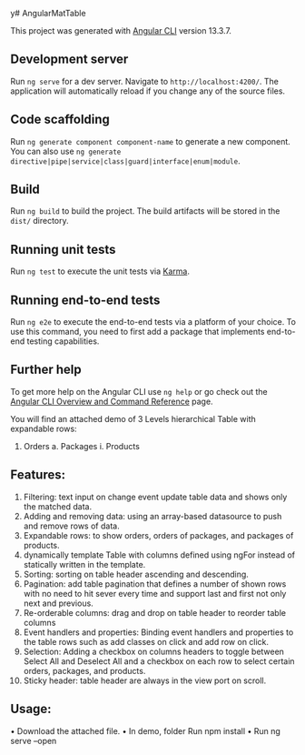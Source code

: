 y# AngularMatTable

This project was generated with [Angular CLI](https://github.com/angular/angular-cli) version 13.3.7.

## Development server

Run `ng serve` for a dev server. Navigate to `http://localhost:4200/`. The application will automatically reload if you change any of the source files.

## Code scaffolding

Run `ng generate component component-name` to generate a new component. You can also use `ng generate directive|pipe|service|class|guard|interface|enum|module`.

## Build

Run `ng build` to build the project. The build artifacts will be stored in the `dist/` directory.

## Running unit tests

Run `ng test` to execute the unit tests via [Karma](https://karma-runner.github.io).

## Running end-to-end tests

Run `ng e2e` to execute the end-to-end tests via a platform of your choice. To use this command, you need to first add a package that implements end-to-end testing capabilities.

## Further help

To get more help on the Angular CLI use `ng help` or go check out the [Angular CLI Overview and Command Reference](https://angular.io/cli) page.

You will find an attached demo of 3 Levels hierarchical Table with expandable rows: 
  1.	Orders 
    a.	Packages 
      i.	Products 
 
## Features: 

1.	Filtering: text input on change event update table data and shows only the matched data. 
2.	Adding and removing data: using an array-based datasource to push and remove rows of data. 
3.	Expandable rows: to show orders, orders of packages, and packages of products. 
4.	dynamically template Table with columns defined using ngFor instead of statically written in the template. 
5.	Sorting: sorting on table header ascending and descending. 
6.	Pagination: add table pagination that defines a number of shown rows with no need to hit sever every time and support last and first not only next and previous. 
7.	Re-orderable columns: drag and drop on table header to reorder table columns 
8.	Event handlers and properties: Binding event handlers and properties to the table rows such as add classes on click and add row on click. 
9.	Selection: Adding a checkbox on columns headers to toggle between Select All and Deselect All and a checkbox on each row to select certain orders, packages, and products. 
10.	Sticky header: table header are always in the view port on scroll. 
 
## Usage: 

•	Download the attached file. 
•	In demo, folder Run npm install 
•	Run ng serve –open  

